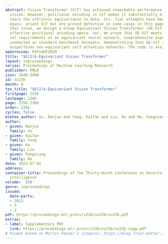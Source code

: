 ```yaml
---
abstract: Vision Transformer (ViT) has achieved remarkable performance in computer
  vision. However, positional encoding in ViT makes it substantially difficult to
  learn the intrinsic equivariance in data. Ini- tial attempts have been made on designing
  equiv- ariant ViT but are proved defective in some cases in this paper. To address
  this issue, we design a Group Equivariant Vision Transformer (GE-ViT) via a novel,
  effective positional encoding opera- tor. We prove that GE-ViT meets all the theoreti-
  cal requirements of an equivariant neural network. Comprehensive experiments are
  conducted on standard benchmark datasets, demonstrating that GE-ViT significantly
  outperforms non-equivariant self-attention networks. The code is available at https://github.com/ZJUCDSYangKaifan/GEVit.
openreview: h9Ynd6F2B1M
title: "$E(2)$-Equivariant Vision Transformer"
layout: inproceedings
series: Proceedings of Machine Learning Research
publisher: PMLR
issn: 2640-3498
id: xu23b
month: 0
tex_title: "$E(2)$-Equivariant Vision Transformer"
firstpage: 2356
lastpage: 2366
page: 2356-2366
order: 2356
cycles: false
bibtex_author: Xu, Renjun and Yang, Kaifan and Liu, Ke and He, Fengxiang
author:
- given: Renjun
  family: Xu
- given: Kaifan
  family: Yang
- given: Ke
  family: Liu
- given: Fengxiang
  family: He
date: 2023-07-02
address:
container-title: Proceedings of the Thirty-Ninth Conference on Uncertainty in Artificial
  Intelligence
volume: '216'
genre: inproceedings
issued:
  date-parts:
  - 2023
  - 7
  - 2
pdf: https://proceedings.mlr.press/v216/xu23b/xu23b.pdf
extras:
- label: Supplementary PDF
  link: https://proceedings.mlr.press/v216/xu23b/xu23b-supp.pdf
# Format based on Martin Fenner's citeproc: https://blog.front-matter.io/posts/citeproc-yaml-for-bibliographies/
---
```

